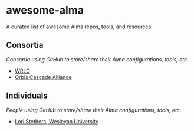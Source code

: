 # awesome-alma
A curated list of awesome Alma repos, tools, and resources.

## Consortia
*Consortia using GitHub to store/share their Alma configurations, tools, etc.*

* [WRLC](https://github.com/WRLC)
* [Orbis Cascade Alliance](https://github.com/Orbis-Cascade-Alliance)

## Individuals
*People using GitHub to store/share their Alma configurations, tools, etc.*

* [Lori Stethers, Wesleyan University]([https://github.com/WRLC](https://github.com/lstethers))
